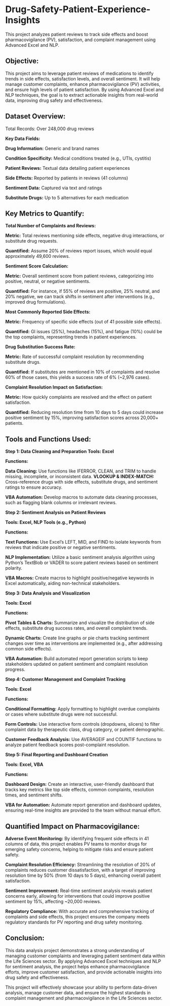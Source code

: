 # Drug-Safety-Patient-Experience-Insights
This project analyzes patient reviews to track side effects and boost pharmacovigilance (PV), satisfaction, and complaint management using Advanced Excel and NLP.
## Objective:

This project aims to leverage patient reviews of medications to identify trends in side effects, satisfaction levels, and overall sentiment. It will help manage customer complaints, enhance pharmacovigilance (PV) activities, and ensure high levels of patient satisfaction. By using Advanced Excel and NLP techniques, the goal is to extract actionable insights from real-world data, improving drug safety and effectiveness.

## Dataset Overview:

Total Records: Over 248,000 drug reviews

**Key Data Fields:**

**Drug Information:** Generic and brand names

**Condition Specificity:** Medical conditions treated (e.g., UTIs, cystitis)

**Patient Reviews:** Textual data detailing patient experiences

**Side Effects:** Reported by patients in reviews (41 columns)

**Sentiment Data:** Captured via text and ratings

**Substitute Drugs:** Up to 5 alternatives for each medication

## Key Metrics to Quantify:

**Total Number of Complaints and Reviews:**

**Metric:** Total reviews mentioning side effects, negative drug interactions, or substitute drug requests.

**Quantified:** Assume 20% of reviews report issues, which would equal approximately 49,600 reviews.

**Sentiment Score Calculation:**

**Metric:** Overall sentiment score from patient reviews, categorizing into positive, neutral, or negative sentiments.

**Quantified:** For instance, if 55% of reviews are positive, 25% neutral, and 20% negative, we can track shifts in sentiment after interventions (e.g., improved drug formulations).

**Most Commonly Reported Side Effects:**

**Metric:** Frequency of specific side effects (out of 41 possible side effects).

**Quantified:** GI issues (25%), headaches (15%), and fatigue (10%) could be the top complaints, representing trends in patient experiences.

**Drug Substitution Success Rate:**

**Metric:** Rate of successful complaint resolution by recommending substitute drugs.

**Quantified:** If substitutes are mentioned in 10% of complaints and resolve 60% of those cases, this yields a success rate of 6% (~2,976 cases).

**Complaint Resolution Impact on Satisfaction:**

**Metric:** How quickly complaints are resolved and the effect on patient satisfaction.

**Quantified:** Reducing resolution time from 10 days to 5 days could increase positive sentiment by 15%, improving satisfaction scores across 20,000+ patients.

## Tools and Functions Used:

**Step 1: Data Cleaning and Preparation**
**Tools: Excel**

**Functions:**

**Data Cleaning:** Use functions like IFERROR, CLEAN, and TRIM to handle missing, incomplete, or inconsistent data.
**VLOOKUP & INDEX-MATCH:** Cross-reference drugs with side effects, substitute drugs, and sentiment ratings to ensure accuracy.

**VBA Automation:** Develop macros to automate data cleaning processes, such as flagging blank columns or irrelevant reviews.

**Step 2: Sentiment Analysis on Patient Reviews**

**Tools: Excel, NLP Tools (e.g., Python)**

**Functions:**

**Text Functions:** Use Excel’s LEFT, MID, and FIND to isolate keywords from reviews that indicate positive or negative sentiments.

**NLP Implementation:** Utilize a basic sentiment analysis algorithm using Python’s TextBlob or VADER to score patient reviews based on sentiment polarity.

**VBA Macros:** Create macros to highlight positive/negative keywords in Excel automatically, aiding non-technical stakeholders.

**Step 3: Data Analysis and Visualization**

**Tools: Excel**

**Functions:**

**Pivot Tables & Charts:** Summarize and visualize the distribution of side effects, substitute drug success rates, and overall complaint trends.

**Dynamic Charts:** Create line graphs or pie charts tracking sentiment changes over time as interventions are implemented (e.g., after addressing common side effects).

**VBA Automation:** Build automated report generation scripts to keep stakeholders updated on patient sentiment and complaint resolution progress.

**Step 4: Customer Management and Complaint Tracking**

**Tools: Excel**

**Functions:**

**Conditional Formatting:** Apply formatting to highlight overdue complaints or cases where substitute drugs were not successful.

**Form Controls:** Use interactive form controls (dropdowns, slicers) to filter complaint data by therapeutic class, drug category, or patient demographic.

**Customer Feedback Analysis:** Use AVERAGEIF and COUNTIF functions to analyze patient feedback scores post-complaint resolution.

**Step 5: Final Reporting and Dashboard Creation**

**Tools: Excel, VBA**

**Functions:**

**Dashboard Design:** Create an interactive, user-friendly dashboard that tracks key metrics like top side effects, common complaints, resolution times, and sentiment shifts.

**VBA for Automation:** Automate report generation and dashboard updates, ensuring real-time insights are provided to the team without manual effort.

## Quantified Impact on Pharmacovigilance:

**Adverse Event Monitoring:**
By identifying frequent side effects in 41 columns of data, this project enables PV teams to monitor drugs for emerging safety concerns, helping to mitigate risks and ensure patient safety.

**Complaint Resolution Efficiency:**
Streamlining the resolution of 20% of complaints reduces customer dissatisfaction, with a target of improving resolution time by 50% (from 10 days to 5 days), enhancing overall patient satisfaction.

**Sentiment Improvement:**
Real-time sentiment analysis reveals patient concerns early, allowing for interventions that could improve positive sentiment by 15%, affecting ~20,000 reviews.

**Regulatory Compliance:**
With accurate and comprehensive tracking of complaints and side effects, this project ensures the company meets regulatory standards for PV reporting and drug safety monitoring.

## Conclusion:

This data analysis project demonstrates a strong understanding of managing customer complaints and leveraging patient sentiment data within the Life Sciences sector. By applying Advanced Excel techniques and NLP for sentiment analysis, the project helps enhance pharmacovigilance efforts, improve customer satisfaction, and provide actionable insights into drug safety and effectiveness.

This project will effectively showcase your ability to perform data-driven analysis, manage customer data, and ensure the highest standards in complaint management and pharmacovigilance in the Life Sciences sector.
